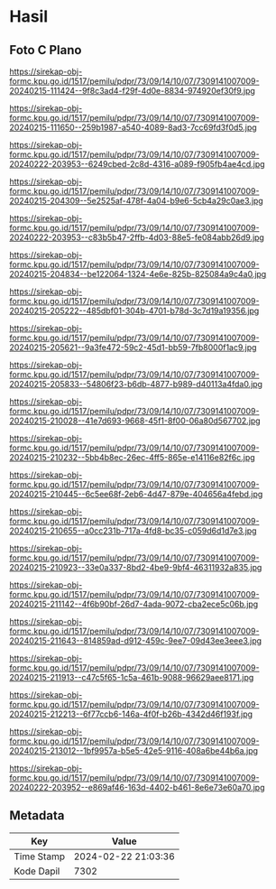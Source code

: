 # Hasil

## Foto C Plano

https://sirekap-obj-formc.kpu.go.id/1517/pemilu/pdpr/73/09/14/10/07/7309141007009-20240215-111424--9f8c3ad4-f29f-4d0e-8834-974920ef30f9.jpg

https://sirekap-obj-formc.kpu.go.id/1517/pemilu/pdpr/73/09/14/10/07/7309141007009-20240215-111650--259b1987-a540-4089-8ad3-7cc69fd3f0d5.jpg

https://sirekap-obj-formc.kpu.go.id/1517/pemilu/pdpr/73/09/14/10/07/7309141007009-20240222-203953--6249cbed-2c8d-4316-a089-f905fb4ae4cd.jpg

https://sirekap-obj-formc.kpu.go.id/1517/pemilu/pdpr/73/09/14/10/07/7309141007009-20240215-204309--5e2525af-478f-4a04-b9e6-5cb4a29c0ae3.jpg

https://sirekap-obj-formc.kpu.go.id/1517/pemilu/pdpr/73/09/14/10/07/7309141007009-20240222-203953--c83b5b47-2ffb-4d03-88e5-fe084abb26d9.jpg

https://sirekap-obj-formc.kpu.go.id/1517/pemilu/pdpr/73/09/14/10/07/7309141007009-20240215-204834--be122064-1324-4e6e-825b-825084a9c4a0.jpg

https://sirekap-obj-formc.kpu.go.id/1517/pemilu/pdpr/73/09/14/10/07/7309141007009-20240215-205222--485dbf01-304b-4701-b78d-3c7d19a19356.jpg

https://sirekap-obj-formc.kpu.go.id/1517/pemilu/pdpr/73/09/14/10/07/7309141007009-20240215-205621--9a3fe472-59c2-45d1-bb59-7fb8000f1ac9.jpg

https://sirekap-obj-formc.kpu.go.id/1517/pemilu/pdpr/73/09/14/10/07/7309141007009-20240215-205833--54806f23-b6db-4877-b989-d40113a4fda0.jpg

https://sirekap-obj-formc.kpu.go.id/1517/pemilu/pdpr/73/09/14/10/07/7309141007009-20240215-210028--41e7d693-9668-45f1-8f00-06a80d567702.jpg

https://sirekap-obj-formc.kpu.go.id/1517/pemilu/pdpr/73/09/14/10/07/7309141007009-20240215-210232--5bb4b8ec-26ec-4ff5-865e-e14116e82f6c.jpg

https://sirekap-obj-formc.kpu.go.id/1517/pemilu/pdpr/73/09/14/10/07/7309141007009-20240215-210445--6c5ee68f-2eb6-4d47-879e-404656a4febd.jpg

https://sirekap-obj-formc.kpu.go.id/1517/pemilu/pdpr/73/09/14/10/07/7309141007009-20240215-210655--a0cc231b-717a-4fd8-bc35-c059d6d1d7e3.jpg

https://sirekap-obj-formc.kpu.go.id/1517/pemilu/pdpr/73/09/14/10/07/7309141007009-20240215-210923--33e0a337-8bd2-4be9-9bf4-46311932a835.jpg

https://sirekap-obj-formc.kpu.go.id/1517/pemilu/pdpr/73/09/14/10/07/7309141007009-20240215-211142--4f6b90bf-26d7-4ada-9072-cba2ece5c06b.jpg

https://sirekap-obj-formc.kpu.go.id/1517/pemilu/pdpr/73/09/14/10/07/7309141007009-20240215-211643--814859ad-d912-459c-9ee7-09d43ee3eee3.jpg

https://sirekap-obj-formc.kpu.go.id/1517/pemilu/pdpr/73/09/14/10/07/7309141007009-20240215-211913--c47c5f65-1c5a-461b-9088-96629aee8171.jpg

https://sirekap-obj-formc.kpu.go.id/1517/pemilu/pdpr/73/09/14/10/07/7309141007009-20240215-212213--6f77ccb6-146a-4f0f-b26b-4342d46f193f.jpg

https://sirekap-obj-formc.kpu.go.id/1517/pemilu/pdpr/73/09/14/10/07/7309141007009-20240215-213012--1bf9957a-b5e5-42e5-9116-408a6be44b6a.jpg

https://sirekap-obj-formc.kpu.go.id/1517/pemilu/pdpr/73/09/14/10/07/7309141007009-20240222-203952--e869af46-163d-4402-b461-8e6e73e60a70.jpg


## Metadata

| Key        | Value               |
| ---------- | ------------------- |
| Time Stamp | 2024-02-22 21:03:36 |
| Kode Dapil | 7302                |



